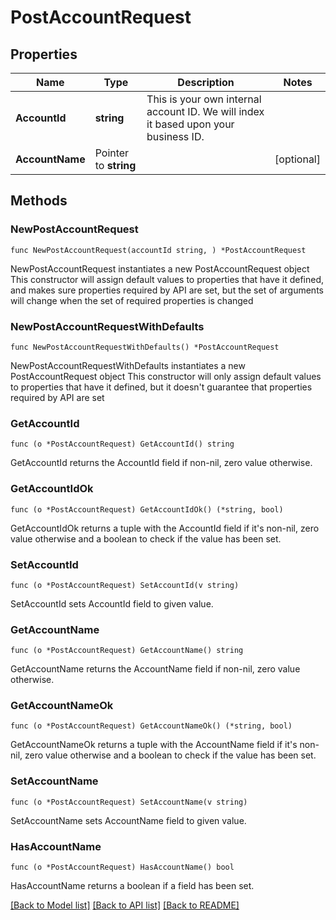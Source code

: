 # PostAccountRequest

## Properties

Name | Type | Description | Notes
------------ | ------------- | ------------- | -------------
**AccountId** | **string** | This is your own internal account ID. We will index it based upon your business ID. | 
**AccountName** | Pointer to **string** |  | [optional] 

## Methods

### NewPostAccountRequest

`func NewPostAccountRequest(accountId string, ) *PostAccountRequest`

NewPostAccountRequest instantiates a new PostAccountRequest object
This constructor will assign default values to properties that have it defined,
and makes sure properties required by API are set, but the set of arguments
will change when the set of required properties is changed

### NewPostAccountRequestWithDefaults

`func NewPostAccountRequestWithDefaults() *PostAccountRequest`

NewPostAccountRequestWithDefaults instantiates a new PostAccountRequest object
This constructor will only assign default values to properties that have it defined,
but it doesn't guarantee that properties required by API are set

### GetAccountId

`func (o *PostAccountRequest) GetAccountId() string`

GetAccountId returns the AccountId field if non-nil, zero value otherwise.

### GetAccountIdOk

`func (o *PostAccountRequest) GetAccountIdOk() (*string, bool)`

GetAccountIdOk returns a tuple with the AccountId field if it's non-nil, zero value otherwise
and a boolean to check if the value has been set.

### SetAccountId

`func (o *PostAccountRequest) SetAccountId(v string)`

SetAccountId sets AccountId field to given value.


### GetAccountName

`func (o *PostAccountRequest) GetAccountName() string`

GetAccountName returns the AccountName field if non-nil, zero value otherwise.

### GetAccountNameOk

`func (o *PostAccountRequest) GetAccountNameOk() (*string, bool)`

GetAccountNameOk returns a tuple with the AccountName field if it's non-nil, zero value otherwise
and a boolean to check if the value has been set.

### SetAccountName

`func (o *PostAccountRequest) SetAccountName(v string)`

SetAccountName sets AccountName field to given value.

### HasAccountName

`func (o *PostAccountRequest) HasAccountName() bool`

HasAccountName returns a boolean if a field has been set.


[[Back to Model list]](../README.md#documentation-for-models) [[Back to API list]](../README.md#documentation-for-api-endpoints) [[Back to README]](../README.md)


